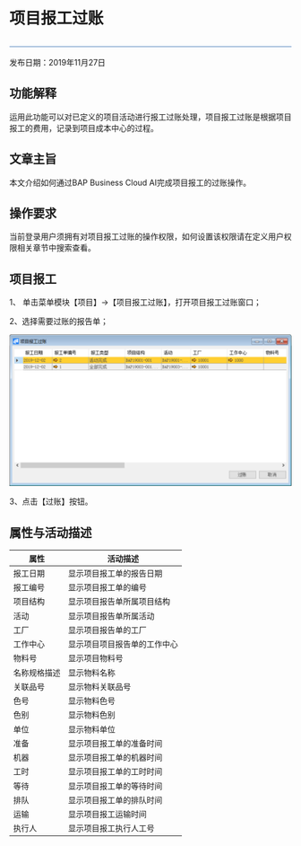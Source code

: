 # 项目报工过账

![](zsk_xm/common/headLine.png)

发布日期：2019年11月27日

## 功能解释

运用此功能可以对已定义的项目活动进行报工过账处理，项目报工过账是根据项目报工的费用，记录到项目成本中心的过程。

## 文章主旨

本文介绍如何通过BAP Business Cloud AI完成项目报工的过账操作。



## 操作要求

当前登录用户须拥有对项目报工过账的操作权限，如何设置该权限请在定义用户权限相关章节中搜索查看。



## 项目报工

1、 单击菜单模块【项目】->【项目报工过账】，打开项目报工过账窗口；

2、选择需要过账的报告单；

![](zsk_xm/项目报工过账.png)

3、点击【过账】按钮。



## 属性与活动描述

| **属性**     | **活动描述**                 |
| ------------ | ---------------------------- |
| 报工日期     | 显示项目报工单的报告日期     |
| 报工编号     | 显示项目报工单的编号         |
| 项目结构     | 显示项目报告单所属项目结构   |
| 活动         | 显示项目报告单所属活动       |
| 工厂         | 显示项目报告单的工厂         |
| 工作中心     | 显示项目项目报告单的工作中心 |
| 物料号       | 显示项目物料号               |
| 名称规格描述 | 显示物料名称                 |
| 关联品号     | 显示物料关联品号             |
| 色号         | 显示物料色号                 |
| 色别         | 显示物料色别                 |
| 单位         | 显示物料单位                 |
| 准备         | 显示项目报工单的准备时间     |
| 机器         | 显示项目报工单的机器时间     |
| 工时         | 显示项目报工单的工时时间     |
| 等待         | 显示项目报工单的等待时间     |
| 排队         | 显示项目报工单的排队时间     |
| 运输         | 显示项目报工运输时间         |
| 执行人       | 显示项目报工执行人工号       |
